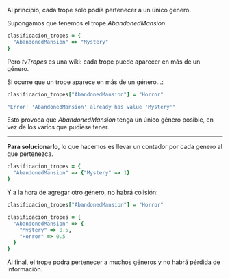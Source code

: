 Al principio, cada trope solo podía pertenecer a un único género.

Supongamos que tenemos el trope *AbandonedMansion*.

```ruby
clasificacion_tropes = {
  "AbandonedMansion" => "Mystery"
}
```

Pero *tvTropes* es una wiki: cada trope puede aparecer en más de un género.

Si ocurre que un trope aparece en más de un género...:
```ruby
clasificacion_tropes["AbandonedMansion"] = "Horror"
```

```ruby
"Error! 'AbandonedMansion' already has value 'Mystery'"
```

Esto provoca que *AbandonedMansion* tenga un único género posible, en vez de los varios que pudiese tener.

---

**Para solucionarlo**, lo que hacemos es llevar un contador por cada genero al que pertenezca.

```ruby
clasificacion_tropes = {
  "AbandonedMansion" => {"Mystery" => 1}
}
```
Y a la hora de agregar otro género, no habrá colisión:
```ruby
clasificacion_tropes["AbandonedMansion"] = "Horror"
```
```ruby
clasificacion_tropes = {
  "AbandonedMansion" => {
    "Mystery" => 0.5,
    "Horror" => 0.5
  }
}

```
Al final, el trope podrá pertenecer a muchos géneros y no habrá pérdida de información.
